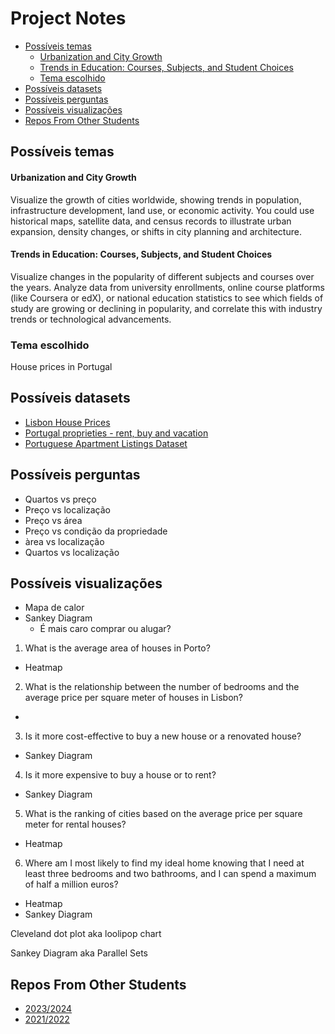 # Project Notes <!-- omit in toc -->

- [Possíveis temas](#possíveis-temas)
    - [Urbanization and City Growth](#urbanization-and-city-growth)
    - [Trends in Education: Courses, Subjects, and Student Choices](#trends-in-education-courses-subjects-and-student-choices)
  - [Tema escolhido](#tema-escolhido)
- [Possíveis datasets](#possíveis-datasets)
- [Possíveis perguntas](#possíveis-perguntas)
- [Possíveis visualizações](#possíveis-visualizações)
- [Repos From Other Students](#repos-from-other-students)

## Possíveis temas

#### Urbanization and City Growth

Visualize the growth of cities worldwide, showing trends in population, infrastructure development, land use, or economic activity. You could use historical maps, satellite data, and census records to illustrate urban expansion, density changes, or shifts in city planning and architecture.

#### Trends in Education: Courses, Subjects, and Student Choices

Visualize changes in the popularity of different subjects and courses over the years. Analyze data from university enrollments, online course platforms (like Coursera or edX), or national education statistics to see which fields of study are growing or declining in popularity, and correlate this with industry trends or technological advancements.

### Tema escolhido

House prices in Portugal

## Possíveis datasets

- [Lisbon House Prices](https://www.kaggle.com/datasets/cgrodrigues/lisbon-house-prices)
- [Portugal proprieties - rent, buy and vacation](https://www.kaggle.com/datasets/mcarujo/portugal-proprieties-rent-buy-and-vacation)
- [Portuguese Apartment Listings Dataset](https://www.kaggle.com/datasets/andpereira/portugal-real-estate-house-pricing)

## Possíveis perguntas

- Quartos vs preço
- Preço vs localização
- Preço vs área
- Preço vs condição da propriedade
- àrea vs localização
- Quartos vs localização

## Possíveis visualizações

- Mapa de calor
- Sankey Diagram
  - É mais caro comprar ou alugar?


1. What is the average area of houses in Porto?
  - Heatmap
2. What is the relationship between the number of bedrooms and the average price per square meter of houses in Lisbon?
  - 
3. Is it more cost-effective to buy a new house or a renovated house?
  - Sankey Diagram
4. Is it more expensive to buy a house or to rent?
  - Sankey Diagram
5. What is the ranking of cities based on the average price per square meter for rental houses?
  - Heatmap
6. Where am I most likely to find my ideal home knowing that I need at least three bedrooms and two bathrooms, and I can spend a maximum of half a million euros?
  - Heatmap
  - Sankey Diagram

Cleveland dot plot aka loolipop chart

Sankey Diagram aka Parallel Sets

## Repos From Other Students

- [2023/2024](https://github.com/antoniovitorvb/IST-Information-Visualization-project/tree/main)
- [2021/2022](https://github.com/filipesousaist/vi_proj/tree/main)